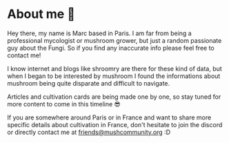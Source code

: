 # About me 👻

Hey there, my name is Marc based in Paris. I am far from being a professional mycologist or mushroom grower, but just a random passionate guy about the Fungi. So if you find any inaccurate info please feel free to contact me! 

I know internet and blogs like shroomry are there for these kind of data, but when I began to be interested by mushroom I found the informations about mushroom being quite disparate and difficult to navigate. 

Articles and cultivation cards are being made one by one, so stay tuned for more content to come in this timeline 😎


If you are somewhere around Paris or in France and want to share more specific details about cultivation in France, don't hesitate to join the discord or directly contact me at <friends@mushcommunity.org> :D
